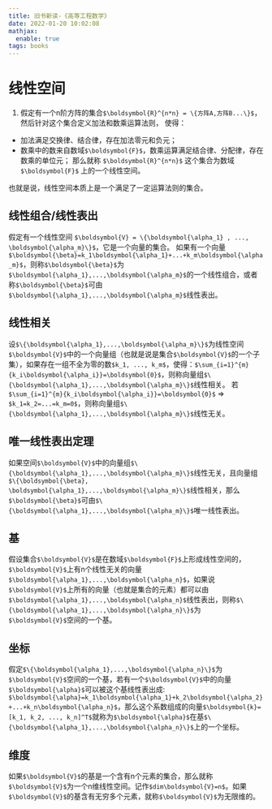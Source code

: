 ```yaml
---
title: 旧书新读-《高等工程数学》
date: 2022-01-20 10:02:08
mathjax:
  enable: true
tags: books
---
```


# 线性空间
1. 假定有一个n阶方阵的集合`$\boldsymbol{R}^{n*n} = \{方阵A,方阵B...\}$`，然后针对这个集合定义加法和数乘运算法则，
使得：
- 加法满足交换律、结合律，存在加法零元和负元； 
- 数乘中的数来自数域`$\boldsymbol{F}$`，数乘运算满足结合律、分配律，存在数乘的单位元；
那么就称  `$\boldsymbol{R}^{n*n}$`  这个集合为数域 `$\boldsymbol{F}$` 上的一个线性空间。

也就是说，线性空间本质上是一个满足了一定运算法则的集合。


## 线性组合/线性表出
假定有一个线性空间 `$\boldsymbol{V} = \{\boldsymbol{\alpha_1} , ..., \boldsymbol{\alpha_m}\}$`，它是一个向量的集合。
如果有一个向量`$\boldsymbol{\beta}=k_1\boldsymbol{\alpha_1}+...+k_m\boldsymbol{\alpha_m}$`，则称`$\boldsymbol{\beta}$`为`$\boldsymbol{\alpha_1},...,\boldsymbol{\alpha_m}$`的一个线性组合，或者称`$\boldsymbol{\beta}$`可由`$\boldsymbol{\alpha_1},...,\boldsymbol{\alpha_m}$`线性表出。

## 线性相关
设`$\{\boldsymbol{\alpha_1},...,\boldsymbol{\alpha_m}\}$`为线性空间`$\boldsymbol{V}$`中的一个向量组（也就是说是集合`$\boldsymbol{V}$`的一个子集），如果存在一组不全为零的数`$k_1, ..., k_m$`，使得：`$\sum_{i=1}^{m}{k_i\boldsymbol{\alpha_i}}=\boldsymbol{0}$`，则称向量组`$\{\boldsymbol{\alpha_1},...,\boldsymbol{\alpha_m}\}$`线性相关。
若`$\sum_{i=1}^{m}{k_i\boldsymbol{\alpha_i}}=\boldsymbol{0}$` => `$k_1=k_2=...=k_m=0$`，则称向量组`$\{\boldsymbol{\alpha_1},...,\boldsymbol{\alpha_m}\}$`线性无关。

## 唯一线性表出定理
如果空间`$\boldsymbol{V}$`中的向量组`$\{\boldsymbol{\alpha_1},...,\boldsymbol{\alpha_m}\}$`线性无关，且向量组`$\{\boldsymbol{\beta}, \boldsymbol{\alpha_1},...,\boldsymbol{\alpha_m}\}$`线性相关，那么`$\boldsymbol{\beta}$`可由`$\{\boldsymbol{\alpha_1},...,\boldsymbol{\alpha_m}\}$`唯一线性表出。

## 基
假设集合`$\boldsymbol{V}$`是在数域`$\boldsymbol{F}$`上形成线性空间的，`$\boldsymbol{V}$`上有n个线性无关的向量`$\boldsymbol{\alpha_1},...,\boldsymbol{\alpha_n}$`，如果说`$\boldsymbol{V}$`上所有的向量（也就是集合的元素）都可以由`$\boldsymbol{\alpha_1},...,\boldsymbol{\alpha_n}$`线性表出，则称`$\{\boldsymbol{\alpha_1},...,\boldsymbol{\alpha_n}\}$`为`$\boldsymbol{V}$`空间的一个基。

## 坐标
假定`$\{\boldsymbol{\alpha_1},...,\boldsymbol{\alpha_n}\}$`为`$\boldsymbol{V}$`空间的一个基，若有一个`$\boldsymbol{V}$`中的向量`$\boldsymbol{\alpha}$`可以被这个基线性表出成: `$\boldsymbol{\alpha}=k_1\boldsymbol{\alpha_1}+k_2\boldsymbol{\alpha_2}+...+k_n\boldsymbol{\alpha_n}$`，那么这个系数组成的向量`$\boldsymbol{k}=[k_1, k_2, ..., k_n]^T$`就称为`$\boldsymbol{\alpha}$`在基`$\{\boldsymbol{\alpha_1},...,\boldsymbol{\alpha_n}\}$`上的一个坐标。

## 维度
如果`$\boldsymbol{V}$`的基是一个含有n个元素的集合，那么就称`$\boldsymbol{V}$`为一个n维线性空间。记作`$dim\boldsymbol{V}=n$`。如果`$\boldsymbol{V}$`的基含有无穷多个元素，就称`$\boldsymbol{V}$`为无限维的。